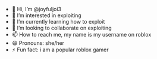 - 👋 Hi, I’m @joyfuljoi3
- 👀 I’m interested in exploiting
- 🌱 I’m currently learning how to exploit
- 💞️ I’m looking to collaborate on exploiting
- 📫 How to reach me, my name is my username on roblox
- 😄 Pronouns: she/her
- ⚡ Fun fact: i am a popular roblox gamer

<!---
joyfuljoi3/joyfuljoi3 is a ✨ special ✨ repository because its `README.md` (this file) appears on your GitHub profile.
You can click the Preview link to take a look at your changes.
--->
